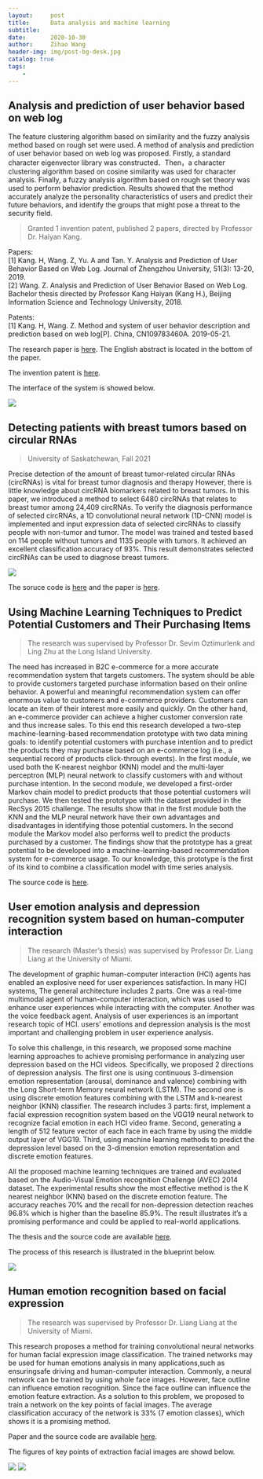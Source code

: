 ```yaml
---
layout:     post
title:      Data analysis and machine learning
subtitle:   
date:       2020-10-30
author:     Zihao Wang
header-img: img/post-bg-desk.jpg
catalog: true
tags:
    - 
---
```


## Analysis and prediction of user behavior based on web log

The feature clustering algorithm based on similarity and the fuzzy analysis method based on rough set were used. A method of analysis and prediction of user behavior based on web log was proposed. Firstly, a standard character eigenvector library was constructed．Then，a character clustering algorithm based on cosine similarity was used for character analysis. Finally, a fuzzy analysis algorithm based on rough set theory was used to perform behavior prediction. Results showed that the method accurately analyze the personality characteristics of users and predict their future behaviors, and identify the groups that might pose a threat to the security field.

>Granted 1 invention patent, published 2 papers, directed by Professor Dr. Haiyan Kang.

Papers:<br>
[1]	Kang. H, Wang. Z, Yu. A and Tan. Y. Analysis and Prediction of User Behavior Based on Web Log. Journal of   Zhengzhou University, 51(3): 13-20, 2019.<br>
[2]	Wang. Z. Analysis and Prediction of User Behavior Based on Web Log. Bachelor thesis directed by Professor Kang Haiyan (Kang H.), Beijing Information Science and  Technology University, 2018.

Patents:<br>
[1]	Kang. H, Wang. Z. Method and system of user behavior description and prediction based on web log[P]. China, CN109783460A. 2019-05-21.

The research paper is [here](https://github.com/wangzh3/wangzh3.github.io/blob/master/upload/Paper/Analysis%20and%20Prediction%20of%20User%20Behavior%20Based%20on%20Web%20Log.pdf). The English abstract is located in the bottom of the paper.

The invention patent is [here](https://github.com/wangzh3/wangzh3.github.io/blob/master/upload/Paper/Invention%20Title%20--%20User%20behavior%20depicting%20and%20predicting%20method%20and%20system%20based%20on%20web%20log.pdf).

The interface of the system is showed below.

![](https://raw.githubusercontent.com/wangzh3/wangzh3.github.io/master/upload/data%20analysis/log.jpg)

## Detecting patients with breast tumors based on circular RNAs

>University of Saskatchewan, Fall 2021

Precise detection of the amount of breast tumor-related circular RNAs (circRNAs) is vital for breast tumor diagnosis and therapy However, there is little knowledge about circRNA biomarkers related to breast tumors. In this paper, we introduced a method to
select 6480 circRNAs that relates to breast tumor among 24,409 circRNAs. To verify the diagnosis performance of selected circRNAs, a 1D convolutional neural network (1D-CNN) model is implemented and input expression data of selected circRNAs to classify people with non-tumor and tumor. The model was trained and tested based on 114 people without tumors and 1135 people with tumors. It achieved an excellent classification accuracy of 93%. This result
demonstrates selected circRNAs can be used to diagnose breast tumors.

![](https://github.com/wangzh3/wangzh3.github.io/blob/master/upload/data%20analysis/cRNA.png?raw=true)

The soruce code is [here](https://github.com/wangzh3/Detecting-patients-with-breast-tumors-based-on-circular-RNAs/tree/main/code) and the paper is [here](https://github.com/wangzh3/Detecting-patients-with-breast-tumors-based-on-circular-RNAs/blob/main/Detecting%20patients%20with%20breast%20tumors%20based%20on%20circular%20RNAs.pdf).

## Using Machine Learning Techniques to Predict Potential Customers and Their Purchasing Items
> The research was supervised by Professor Dr. Sevim Oztimurlenk and Ling Zhu at the Long Island University.

The need has increased in B2C e-commerce for a more accurate recommendation system that targets customers. The system should be able to provide customers targeted purchase information based on their online behavior. A powerful and meaningful recommendation system can offer enormous value to customers and e-commerce providers. Customers can locate an item of their interest more easily and quickly. On the other hand, an e-commerce provider can achieve a higher customer conversion rate and thus increase sales. To this end this research developed a two-step machine-learning-based recommendation prototype with two data mining goals: to identify potential customers with purchase intention and to predict the products they may purchase based on an e-commerce log (i.e., a sequential record of products click-through events). In the first module, we used both the K-nearest neighbor (KNN) model and the multi-layer perceptron (MLP) neural network to classify customers with and without purchase intention. In the second module, we developed a first-order Markov chain model to predict products that those potential customers will purchase. We then tested the prototype with the dataset provided in the RecSys 2015 challenge. The results show that in the first module both the KNN and the MLP neural network have their own advantages and disadvantages in identifying those potential customers. In the second module the Markov model also performs well to predict the products purchased by a customer. The findings show that the prototype has a great potential to be developed into a machine-learning-based recommendation system for e-commerce usage. To our knowledge, this prototype is the first of its kind to combine a classification model with time series analysis.

The source code is [here](https://github.com/wangzh3/Using-Machine-Learning-Techniques-to-Predict-Potential-Customers-and-Their-Purchasing-Items).

## User emotion analysis and depression recognition system based on human-computer interaction

>The research (Master’s thesis) was supervised by Professor Dr. Liang Liang at the University of Miami.

The development of graphic human-computer interaction (HCI) agents has enabled an explosive need for user experiences satisfaction. In many HCI systems, The general architecture includes 2 parts. One was a real-time multimodal agent of human-computer interaction, which was used to enhance user experiences while interacting with the computer. Another was the voice feedback agent. Analysis of user experiences is an important research topic of HCI. users’ emotions and depression analysis is the most important and challenging problem in user experience analysis.

To solve this challenge, in this research, we proposed some machine learning approaches to achieve promising performance in analyzing user depression based on the HCI videos. Specifically, we proposed 2 directions of depression analysis. The first one is using continuous 3-dimension emotion representation (arousal, dominance and valence) combining with the Long Short-term Memory neural network (LSTM). The second one is using discrete emotion features combining with the LSTM and k-nearest neighbor (KNN) classifier. The research includes 3 parts: first, implement a facial expression recognition system based on the VGG19 neural network to recognize facial emotion in each HCI video frame. Second, generating a length of 512 feature vector of each face in each frame by using the middle output layer of VGG19. Third, using machine learning methods to predict the depression level based on the 3-dimension emotion representation and discrete emotion features. 

All the proposed machine learning techniques are trained and evaluated based on the Audio-Visual Emotion recognition Challenge (AVEC) 2014 dataset. The experimental results show the most effective method is the K nearest neighbor (KNN) based on the discrete emotion feature. The accuracy reaches 70% and the recall for non-depression detection reaches 96.8% which is higher than the baseline 85.9%. The result illustrates it’s a promising performance and could be applied to real-world applications.

The thesis and the source code are available [here](https://github.com/wangzh3/USER-EMOTION-ANALYSIS-AND-DEPRESSION-RECOGNITION-SYSTEM-BASED-ON-HUMAN-COMPUTER-INTERACTION/blob/master/Zihao%20Wang%20csc794%20final%20report.pdf).

The process of this research is illustrated in the blueprint below.

![](https://raw.githubusercontent.com/wangzh3/wangzh3.github.io/master/upload/data%20analysis/master.png)


## Human emotion recognition based on facial expression

>The research was supervised by Professor Dr. Liang Liang at the University of Miami.

This research proposes a method for training convolutional neural networks for human facial expression image classification. The trained networks may be used for human emotions analysis in many applications,such as ensuringsafe driving and human-computer interaction. Commonly, a neural network can be trained by using whole face images. However, face outline can influence emotion recognition. Since the face outline can influence the emotion feature extraction. As a solution to this problem, we proposed to train a network on the key points of facial images. The average classification accuracy of the network is 33% (7 emotion classes), which shows it is a promising method.

Paper and the source code are available [here](https://github.com/wangzh3/facial-emotion-recognition/blob/master/Human%20emotion%20recognition%20based%20on%20facial%20expression.pdf).

The figures of key points of extraction facial images are showd below.

![](https://raw.githubusercontent.com/wangzh3/wangzh3.github.io/master/upload/data%20analysis/facial%20emo.jpg)
![](https://raw.githubusercontent.com/wangzh3/wangzh3.github.io/master/upload/data%20analysis/facial%20emotion.jpg)